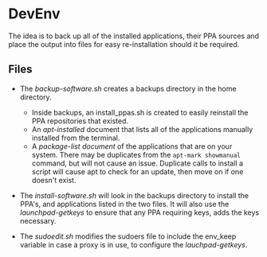 # DevEnv
The idea is to back up all of the installed applications, their PPA sources and place the output into files for easy re-installation should it be required.

## Files
- The *backup-software.sh* creates a backups directory in the home directory.  
  - Inside backups, an install_ppas.sh is created to easily reinstall the PPA repositories that existed.  
  - An *apt-installed* document that lists all of the applications manually installed from the terminal.
  - A *package-list document* of the applications that are on your system.  There may be duplicates from the `apt-mark showmanual` command, but will not cause an issue.  Duplicate calls to install a script will cause apt to check for an update, then move on if one doesn't exist.

- The *install-software.sh* will look in the backups directory to install the PPA's, and applications listed in the two files.  It will also use the *launchpad-getkeys* to ensure that any PPA requiring keys, adds the keys necessary.

- The *sudoedit.sh* modifies the sudoers file to include the env_keep variable in case a proxy is in use, to configure the *lauchpad-getkeys*.
